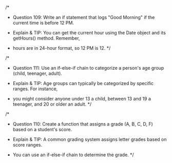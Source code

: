 /*
* Question 109: Write an if statement that logs "Good Morning" if the current time is before 12 PM.

* Explain & TIP: You can get the current hour using the Date object and its getHours() method. Remember, 
* hours are in 24-hour format, so 12 PM is 12.
*/

/*
* Question 111: Use an if-else-if chain to categorize a person's age group (child, teenager, adult).

* Explain & TIP: Age groups can typically be categorized by specific ranges. For instance, 
* you might consider anyone under 13 a child, between 13 and 19 a teenager, and 20 or older an adult.
*/

/*
* Question 110: Create a function that assigns a grade (A, B, C, D, F) based on a student's score.

* Explain & TIP: A common grading system assigns letter grades based on score ranges. 
* You can use an if-else-if chain to determine the grade.
*/